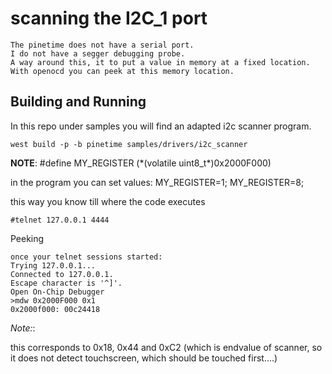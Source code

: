 # scanning the I2C_1 port

```
The pinetime does not have a serial port.
I do not have a segger debugging probe.
A way around this, it to put a value in memory at a fixed location.
With openocd you can peek at this memory location.
```

## Building and Running

In this repo under samples you will find an adapted i2c scanner program.

```
west build -p -b pinetime samples/drivers/i2c_scanner
```

**NOTE**: #define MY_REGISTER (\*(volatile uint8_t\*)0x2000F000)

in the program you can set values:
MY_REGISTER=1;
MY_REGISTER=8;

this way you know till where the code executes

```
#telnet 127.0.0.1 4444
```

Peeking

```
once your telnet sessions started:
Trying 127.0.0.1...
Connected to 127.0.0.1.
Escape character is '^]'.
Open On-Chip Debugger
>mdw 0x2000F000 0x1
0x2000f000: 00c24418
```

*Note:*:

this corresponds to 0x18, 0x44 and 0xC2 (which is endvalue of scanner, so it does not detect touchscreen, which should be touched first....)
